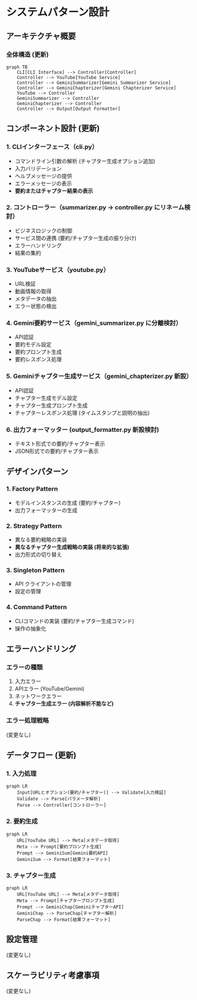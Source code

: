 # システムパターン設計

## アーキテクチャ概要

### 全体構造 (更新)
```mermaid
graph TB
    CLI[CLI Interface] --> Controller[Controller]
    Controller --> YouTube[YouTube Service]
    Controller --> GeminiSummarizer[Gemini Summarizer Service]
    Controller --> GeminiChapterizer[Gemini Chapterizer Service]
    YouTube --> Controller
    GeminiSummarizer --> Controller
    GeminiChapterizer --> Controller
    Controller --> Output[Output Formatter]
```

## コンポーネント設計 (更新)

### 1. CLIインターフェース（cli.py）
- コマンドライン引数の解析 (チャプター生成オプション追加)
- 入力バリデーション
- ヘルプメッセージの提供
- エラーメッセージの表示
- **要約またはチャプター結果の表示**

### 2. コントローラー（summarizer.py -> controller.py にリネーム検討）
- ビジネスロジックの制御
- サービス間の連携 (要約/チャプター生成の振り分け)
- エラーハンドリング
- 結果の集約

### 3. YouTubeサービス（youtube.py）
- URL検証
- 動画情報の取得
- メタデータの抽出
- エラー状態の検出

### 4. Gemini要約サービス（gemini_summarizer.py に分離検討）
- API認証
- 要約モデル設定
- 要約プロンプト生成
- 要約レスポンス処理

### 5. Geminiチャプター生成サービス（gemini_chapterizer.py 新設）
- API認証
- チャプター生成モデル設定
- チャプター生成プロンプト生成
- チャプターレスポンス処理 (タイムスタンプと説明の抽出)

### 6. 出力フォーマッター (output_formatter.py 新設検討)
- テキスト形式での要約/チャプター表示
- JSON形式での要約/チャプター表示

## デザインパターン

### 1. Factory Pattern
- モデルインスタンスの生成 (要約/チャプター)
- 出力フォーマッターの生成

### 2. Strategy Pattern
- 異なる要約戦略の実装
- **異なるチャプター生成戦略の実装 (将来的な拡張)**
- 出力形式の切り替え

### 3. Singleton Pattern
- API クライアントの管理
- 設定の管理

### 4. Command Pattern
- CLIコマンドの実装 (要約/チャプター生成コマンド)
- 操作の抽象化

## エラーハンドリング

### エラーの種類
1. 入力エラー
2. APIエラー (YouTube/Gemini)
3. ネットワークエラー
4. **チャプター生成エラー (内容解析不能など)**

### エラー処理戦略
(変更なし)

## データフロー (更新)

### 1. 入力処理
```mermaid
graph LR
    Input[URLとオプション(要約/チャプター)] --> Validate[入力検証]
    Validate --> Parse[パラメータ解析]
    Parse --> Controller[コントローラー]
```

### 2. 要約生成
```mermaid
graph LR
    URL[YouTube URL] --> Meta[メタデータ取得]
    Meta --> Prompt[要約プロンプト生成]
    Prompt --> GeminiSum[Gemini要約API]
    GeminiSum --> Format[結果フォーマット]
```

### 3. チャプター生成
```mermaid
graph LR
    URL[YouTube URL] --> Meta[メタデータ取得]
    Meta --> Prompt[チャプタープロンプト生成]
    Prompt --> GeminiChap[GeminiチャプターAPI]
    GeminiChap --> ParseChap[チャプター解析]
    ParseChap --> Format[結果フォーマット]
```

## 設定管理
(変更なし)

## スケーラビリティ考慮事項
(変更なし)